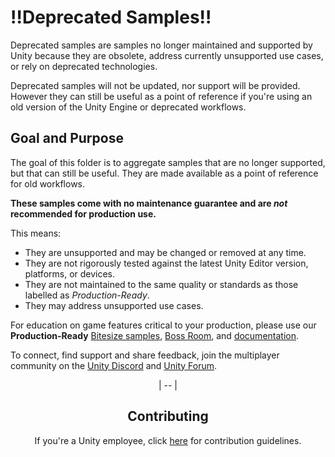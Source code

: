 # ‼️Deprecated Samples‼️

Deprecated samples are samples no longer maintained and supported by Unity because they are obsolete, address currently unsupported use cases, or rely on deprecated technologies.

Deprecated samples will not be updated, nor support will be provided. However they can still be useful as a point of reference if you're using an old version of the Unity Engine or deprecated workflows.

## Goal and Purpose

The goal of this folder is to aggregate samples that are no longer supported, but that can still be useful. They are made available as a point of reference for old workflows. 

**These samples come with no maintenance guarantee and are _not_ recommended for production use.**

This means:
- They are unsupported and may be changed or removed at any time. 
- They are not rigorously tested against the latest Unity Editor version, platforms, or devices.
- They are not maintained to the same quality or standards as those labelled as _Production-Ready_.
- They may address unsupported use cases.

For education on game features critical to your production, please use our **Production-Ready** [Bitesize samples](https://docs-multiplayer.unity3d.com/netcode/current/learn/bitesize/bitesize-introduction/), [Boss Room](https://docs-multiplayer.unity3d.com/netcode/current/learn/bossroom/bossroom/), and [documentation](https://docs-multiplayer.unity3d.com/). 

To connect, find support and share feedback, join the multiplayer community on the [Unity Discord](https://discord.gg/mNgM2XRDpb) and [Unity Forum](https://forum.unity.com/forums/multiplayer.26/).<br> <center>
| -- | 

## Contributing

If you're a Unity employee, click [here](https://confluence.unity3d.com/display/MTT/Deprecated+Folder+Contribution+Guidelines) for contribution guidelines.
